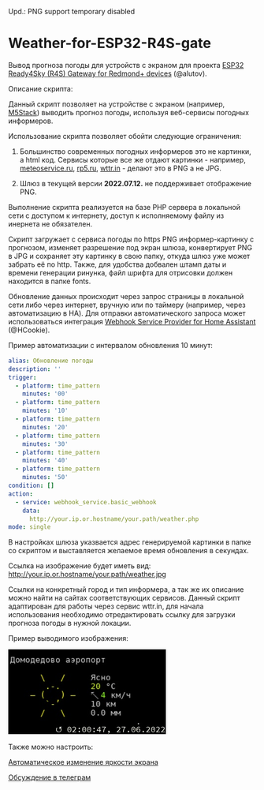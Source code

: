 Upd.: PNG support temporary disabled

# Weather-for-ESP32-R4S-gate

Вывод прогноза погоды для устройств с экраном для проекта [ESP32 Ready4Sky (R4S) Gateway for Redmond+ devices](https://github.com/alutov/ESP32-R4sGate-for-Redmond) (@alutov).

  Описание скрипта: 

Данный скрипт позволяет на устройстве с экраном (например, [М5Stack](https://m5stack.com)) выводить прогноз погоды, используя веб-сервисы погодных информеров. 

Использование скрипта позволяет обойти следующие ограничения:

  1. Большинство современных погодных информеров это не картинки, а html код. 
Сервисы которые все же отдают картинки - например, [meteoservice.ru](https://www.meteoservice.ru/), [rp5.ru](https://rp5.ru/), [wttr.in](https://wttr.in/) - делают это в PNG а не JPG.

  2. Шлюз в текущей версии **2022.07.12.** не поддерживает отображение PNG.

Выполнение скрипта реализуется на базе PHP сервера в локальной сети с доступом к интернету, доступ к исполняемому файлу из инернета не обязателен.

Скрипт загружает с сервиса погоды по https PNG информер-картинку с прогнозом, изменяет разрешение под экран шлюза, конвертирует PNG в JPG и сохраняет эту картинку в свою папку, откуда шлюз уже может забрать её по http. Также, для удобства добвален штамп даты и времени генерации ринунка, файл шрифта для отрисовки должен находится в папке fonts.

Обновление данных происходит через запрос страницы в локальной сети либо через интернет, вручную или по таймеру (например, через автоматизацию в HA). 
Для отправки автоматического запроса может использоваться интеграция [Webhook Service Provider for Home Assistant](https://github.com/HCookie/Webhook-Service-home-assistant) (@HCookie).

Пример автоматизации с интервалом обновления 10 минут:
```yaml
alias: Обновление погоды
description: ''
trigger:
  - platform: time_pattern
    minutes: '00'
  - platform: time_pattern
    minutes: '10'
  - platform: time_pattern
    minutes: '20'
  - platform: time_pattern
    minutes: '30'
  - platform: time_pattern
    minutes: '40'
  - platform: time_pattern
    minutes: '50'
condition: []
action:
  - service: webhook_service.basic_webhook
    data:
      http://your.ip.or.hostname/your.path/weather.php
mode: single
```

В настройках шлюза указвается адрес генерируемой картинки в папке со скриптом и выставляется желаемое время обновления в секундах.  

Ссылка на изображение будет иметь вид:
http://your.ip.or.hostname/your.path/weather.jpg

Ссылки на конкретный город и тип информера, а так же их описание можно найти на сайтах соответствующих сервисов.
Данный скрипт адаптирован для работы через сервис wttr.in, для начала использования необходимо отредактировать ссылку для загрузки прогноза погоды в нужной локации.

Пример выводимого изображения:

![PROJECT_PHOTO](https://github.com/artt652/Weather-for-ESP32-R4S-gate/raw/main/weather.jpg)

Также можно настроить:

[Автоматическое изменение яркости экрана](https://github.com/artt652/Circadian-Lighting-for-ESP32-R4S-gate)

[Обсуждение в телеграм](https://t.me/ESP32_R4sGate)

